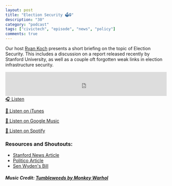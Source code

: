 ```yaml
---
layout: post
title: "Election Security 🗳️🔒"
description: "30"
category: "podcast"
tags: ["civictech", "episode", "news", "policy"]
comments: true
---
```

Our host [Ryan Koch](https://twitter.com/ryan_koch) presents a short briefing on the topic of Election Security. This includes a discussion on a report released recently by Stanford University, as well as a couple oft forgotten weak links in election infrastructure security.

<iframe width="100%" height="75" scrolling="no" frameborder="no" allow="autoplay" src="https://w.soundcloud.com/player/?url=https%3A//api.soundcloud.com/tracks/635846067%3Fsecret_token%3Ds-9ZH5G&color=%23ff5500&auto_play=false&hide_related=false&show_comments=true&show_user=true&show_reposts=false&show_teaser=true&visual=true"></iframe>
<a href="https://soundcloud.com/user-227289754/30-election-security" target="_blank">🎧 Listen</a>

[📱 Listen on iTunes](https://itunes.apple.com/us/podcast/civic-tech-chat/id1350640468?mt=2)

[📱 Listen on Google Music](https://play.google.com/music/listen?u=0#/ps/I2inksjzzzmbxhg5wbojr624doa)

[📱 Listen on Spotify](https://open.spotify.com/show/1kbwPAi4thGOU43xFkehgT)

### Resources and Shoutouts:
- [Stanford News Article](https://news.stanford.edu/2019/06/05/strategies-secure-american-elections/)
- [Politico Article](https://www.politico.com/story/2019/06/05/vr-systems-russian-hackers-2016-1505582)
- [Sen Wyden's Bill](https://www.wyden.senate.gov/news/press-releases/wyden-introduces-bill-to-protect-campaigns-state-parties-from-foreign-hackers)


##### Music Credit: [Tumbleweeds by Monkey Warhol](http://freemusicarchive.org/music/Monkey_Warhol/Lonely_Hearts_Challenge/Monkey_Warhol_-_Tumbleweeds)